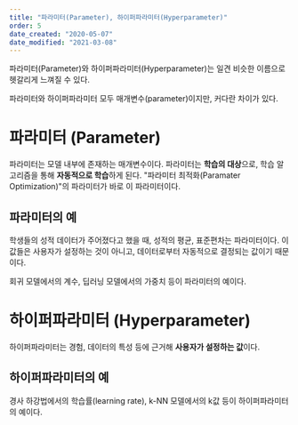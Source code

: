 ```yaml
---
title: "파라미터(Parameter), 하이퍼파라미터(Hyperparameter)"
order: 5
date_created: "2020-05-07"
date_modified: "2021-03-08"
---
```


파라미터(Parameter)와 하이퍼파라미터(Hyperparameter)는 일견 비슷한 이름으로 헷갈리게 느껴질 수 있다.

파라미터와 하이퍼파라미터 모두 매개변수(parameter)이지만, 커다란 차이가 있다. 

# 파라미터 (Parameter)

파라미터는 모델 내부에 존재하는 매개변수이다. 파라미터는 **학습의 대상**으로, 학습 알고리즘을 통해 **자동적으로 학습**하게 된다. "파라미터 최적화(Paramater Optimization)"의 파라미터가 바로 이 파라미터이다.

## 파라미터의 예

학생들의 성적 데이터가 주어졌다고 했을 때, 성적의 평균, 표준편차는 파라미터이다. 이 값들은 사용자가 설정하는 것이 아니고, 데이터로부터 자동적으로 결정되는 값이기 때문이다.

회귀 모델에서의 계수, 딥러닝 모델에서의 가중치 등이 파라미터의 예이다.


# 하이퍼파라미터 (Hyperparameter)

하이퍼파라미터는 경험, 데이터의 특성 등에 근거해 **사용자가 설정하는 값**이다.

## 하이퍼파라미터의 예

경사 하강법에서의 학습률(learning rate), k-NN 모델에서의 k값 등이 하이퍼파라미터의 예이다.